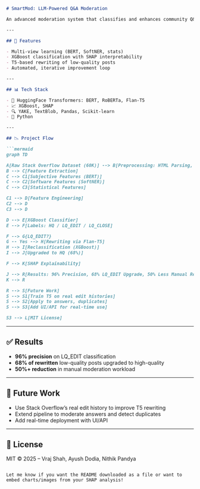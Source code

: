 

````markdown
# SmartMod: LLM-Powered Q&A Moderation

An advanced moderation system that classifies and enhances community Q&A content using large language models (LLMs), feature-rich classifiers, explainability tools, and automated rewriting.

---

## 🚀 Features

- Multi-view learning (BERT, SoftNER, stats)
- XGBoost classification with SHAP interpretability
- T5-based rewriting of low-quality posts
- Automated, iterative improvement loop

---

## 📊 Tech Stack

- 🤖 HuggingFace Transformers: BERT, RoBERTa, Flan-T5
- 📈 XGBoost, SHAP
- 🔍 YAKE, TextBlob, Pandas, Scikit-learn
- 🐍 Python

---

## 📉 Project Flow

```mermaid
graph TD

A[Raw Stack Overflow Dataset (60K)] --> B[Preprocessing: HTML Parsing, Cleaning]
B --> C[Feature Extraction]
C --> C1[Subjective Features (BERT)]
C --> C2[Software Features (SoftNER)]
C --> C3[Statistical Features]

C1 --> D[Feature Engineering]
C2 --> D
C3 --> D

D --> E[XGBoost Classifier]
E --> F[Labels: HQ / LQ_EDIT / LQ_CLOSE]

F --> G{LQ_EDIT?}
G -- Yes --> H[Rewriting via Flan-T5]
H --> I[Reclassification (XGBoost)]
I --> J[Upgraded to HQ (68%)]

F --> K[SHAP Explainability]

J --> R[Results: 96% Precision, 68% LQ_EDIT Upgrade, 50% Less Manual Review]
K --> R

R --> S[Future Work]
S --> S1[Train T5 on real edit histories]
S --> S2[Apply to answers, duplicates]
S --> S3[Add UI/API for real-time use]

S3 --> L[MIT License]
````

---

## ✅ Results

* **96% precision** on LQ\_EDIT classification
* **68% of rewritten** low-quality posts upgraded to high-quality
* **50%+ reduction** in manual moderation workload

---

## 🔭 Future Work

* Use Stack Overflow’s real edit history to improve T5 rewriting
* Extend pipeline to moderate answers and detect duplicates
* Add real-time deployment with UI/API

---

## 📝 License

MIT © 2025 – Vraj Shah, Ayush Dodia, Nithik Pandya

```

Let me know if you want the README downloaded as a file or want to embed charts/images from your SHAP analysis!
```
